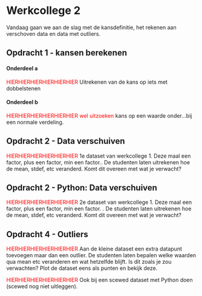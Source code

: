 # Werkcollege 2

Vandaag gaan we aan de slag met de kansdefinitie, het rekenen aan verschoven data en data met outliers.

## Opdracht 1 - kansen berekenen

#### Onderdeel a

<span style="color:red">HIERHIERHIERHIERHIERHIER</span>
Uitrekenen van de kans op iets met dobbelstenen

#### Onderdeel b

<span style="color:red">HIERHIERHIERHIERHIERHIER wel uitzoeken</span>
kans op een waarde onder...bij een normale verdeling.

## Opdracht 2 - Data verschuiven

<span style="color:red">HIERHIERHIERHIERHIERHIER</span>
1e dataset van werkcollege 1. Deze maal een factor, plus een factor, min een factor.. De studenten laten uitrekenen hoe de mean, stdef, etc veranderd. Komt dit overeen met wat je verwacht?

## Opdracht 2 - Python: Data verschuiven

<span style="color:red">HIERHIERHIERHIERHIERHIER</span>
2e dataset van werkcollege 1. Deze maal een factor, plus een factor, min een factor. . De studenten laten uitrekenen hoe de mean, stdef, etc veranderd. Komt dit overeen met wat je verwacht?

## Opdracht 4 - Outliers

<span style="color:red">HIERHIERHIERHIERHIERHIER</span>
Aan de kleine dataset een extra datapunt toevoegen maar dan een outlier. De studenten laten bepalen welke waarden qua mean etc veranderen en wat hetzelfde blijft. Is dit zoals je zou verwachten? Plot de dataset eens als punten en bekijk deze.

<span style="color:red">HIERHIERHIERHIERHIERHIER</span>
Ook bij een scewed dataset met Python doen (scewed nog niet uitleggen).
